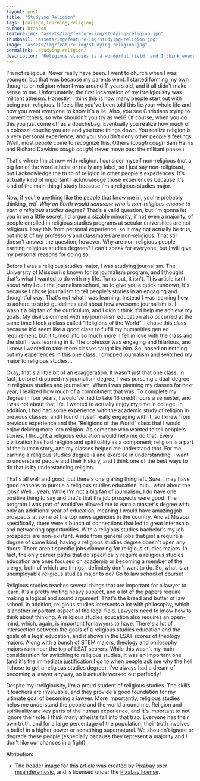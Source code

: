 ```yaml
---
layout: post
title: "Studying Religion"
tags: [college,learning,religion]
author: brandon
feature-img: "assets/img/feature-img/studying-religion.jpg"
thumbnail: "assets/img/feature-img/studying-religion.jpg"
image: "assets/img/feature-img/studying-religion.jpg"
permalink: /studying-religion/
description: "Religious studies is a wonderful field, and I think everyone should take at least one theology class."
---
```


I'm not religious. Never really have been. I went to church when I was younger, but that was because my parents went. I started forming my own thoughts on religion when I was around 11 years old, and it all didn't make sense to me. Unfortunately, the first incarnation of my irreligiousity was militant atheism. Honestly, I think this is how many people start out with being non-religious. It feels like you've been told this lie your whole life and now you want everyone to know it's a lie. Also, you see Christians trying to convert others, so why shouldn't you try as well? Of course, when you do this you just come off as a douchebag. Eventually you realize how much of a colossal douche you are and you tone things down. You realize religion is a very personal experience, and you shouldn't deny other people's feelings. (Well, most people come to recognize this. Others (*cough cough* Sam Harris and Richard Dawkins *cough cough*) never move past the militant phase.)

That's where I'm at now with religion. I consider myself non-religious (not a big fan of the word atheist or really any label, so I just say non-religious), but I acknowledge the truth of religion in other people's experiences. It's actually kind of important I acknowledge those experiences because it's kind of the main thing I study because I'm a religious studies major.

Now, if you're anything like the people that know me irl, you're probably thinking, *wtf*. *Why on Earth would someone who is non-religious choose to earn a religious studies degree?* That's a valid question, but I'm gonna let you in on a little secret. I'd argue a sizable minority, if not even a majority, of people enrolled in religious studies programs at secular universities are not religious. I say this from personal experience, so it may not actually be true, but most of my professors and classmates are non-religious. That still doesn't answer the question, however. Why are non-religious people earning religious studies degrees? I can't speak for everyone, but I will give my personal reasons for doing so.

Before I was a religious studies major, I was studying journalism. The University of Missouri is known for its journalism program, and I thought that's what I wanted to do with my life. Turns out, it isn't. This article isn't about why I quit the journalism school, so to give you a quick rundown, it's because I chose journalism to tell people's stories in an engaging and thoughtful way. That's not what I was learning. Instead I was learning how to adhere to strict guidelines and about how awesome journalism is. I wasn't a big fan of the curriculum, and I didn't think it'd help me achieve my goals. My disillusionment with my journalism education also occurred at the same time I took a class called "Religions of the World". I chose this class because it'd seem like a good class to fulfill my humanities gen ed requirement, but it turned into so much more. I fell in love with the class and the stuff I was learning in it. The professor was engaging and hilarious, and I knew I wanted to take more classes taught by him. So, based on nothing but my experiences in this one class, I dropped journalism and switched my major to religious studies...

Okay, that's a little bit of an exaggeration. It wasn't just that one class. In fact, before I dropped my journalism degree, I was pursuing a dual-degree in religious studies and journalism. When I was planning my classes for next year, I realized how much of a commitment that was. To complete my degree in four years, I would've had to take 16 credit hours a semester, and I was not about that life. I wanted to actually enjoy my time in college. In addition, I had had some experience with the academic study of religion in previous classes, and I found myself really engaging with it, so I knew from previous experience and the "Religions of the World" class that I would enjoy delving more into religion. As someone who wanted to tell people's stories, I thought a religious education would help me do that. Every civilization has had religion and spirituality as a component; religion is a part of the human story, and my classes helped me understand that. For me, earning a religious studies degree is ane exercise in understanding. I want to understand people and their history, and I think one of the best ways to do that is by understanding religion.

That's all well and good, but there's one glaring thing left. Sure, I may have good reasons to pursue a religious studies education, but... what about the jobs? Well... yeah. While I'm not a big fan of journalism, I do have one positive thing to say and that's that the job prospects were good. The program I was part of would've allowed me to earn a master's degree with only an additional year of education, meaning I would have amazing job prospects at some of the top news agencies in the country. And at Mizzou specifically, there were a bunch of connections that led to great internship and networking opportunities. With a religious studies bachelor's my job prospects are non-existent. Aside from general jobs that just a require a degree of some kind, having a religious studies degree doesn't open any doors. There aren't specific jobs clamoring for religious studies majors. In fact, the only career paths that do specifically require a religious studies education are ones focused on academia or becoming a member of the clergy, both of which are things I definitely don't want to do. So, what is an unemployable religious studies major to do? Go to law school of course!

Religious studies teaches several things that are important for a lawyer to learn. It's a pretty writing heavy subject, and a lot of the papers require making a logical and sound argument. That's the bread and butter of law school. In addition, religious studies intersects a lot with philosophy, which is another important aspect of the legal field. Lawyers need to know how to think about thinking. A religious studies education also requires an open-mind, which, again, is important for lawyers to have. There's a lot of intersection between the goals of a religious studies education and the goals of a legal education, and it shows in the LSAT scores of theology majors. Along with a bunch of STEM majors, theology and philosophy majors rank near the top of LSAT scorers. While this wasn't my main consideration for switching to religious studies, it was an important one (and it's the immediate justification I go to when people ask me why the hell I chose to get a religious studies degree). I've always had a dream of becoming a lawyer anyway, so it actually worked out perfectly!

Despite my irreligiousity, I'm a proud student of religious studies. The skills it teachers are invaluable, and they provide a good foundation for my ultimate goal of becoming a lawyer. More importantly, religious studies helps me understand the people and the world around me. Religion and spirituality are key parts of the human experience, and it's important to not ignore their role. I think many atheists fall into that trap. Everyone has their own truth, and for a large percentage of the population, their truth involves a belief in a higher power or something supernatural. We shouldn't ignore or degrade these people (especially because they represent a majority and I don't like our chances in a fight).

Attribution:

* [The header image for this article](https://pixabay.com/photos/stained-glass-spiral-circle-pattern-1181864/) was created by Pixabay user [msandersmusic](https://pixabay.com/users/msandersmusic-1972097/), and is licensed under the [Pixabay license](https://pixabay.com/service/license/).
